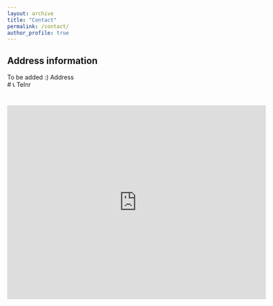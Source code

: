 ```yaml
---
layout: archive
title: "Contact"
permalink: /contact/
author_profile: true
---
```


<h2> Address information </h2>
To be added :)
Address <br>
# &#128222; Telnr

# <iframe src="https://www.google.com/maps/embed?pb=!1m18!1m12!1m3!1d629.5634135404994!2d4.673826589505227!3d50.863503678837155!2m3!1f0!2f0!3f0!3m2!1i1024!2i768!4f13.1!3m3!1m2!1s0x47c161136e7d87ad%3A0x2c5795fc49d7df8b!2sDepartment%20of%20Chemistry!5e0!3m2!1sen!2sbe!4v1570908302750!5m2!1sen!2sbe" width="600" height="450" frameborder="0" style="border:0;" allowfullscreen=""></iframe>
